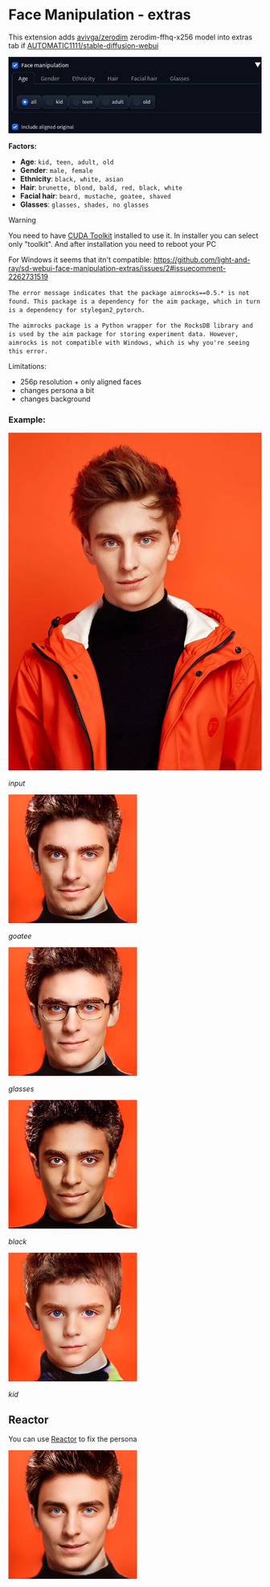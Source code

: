 # Face Manipulation - extras

This extension adds [avivga/zerodim](https://github.com/avivga/zerodim) zerodim-ffhq-x256 model into extras tab if [AUTOMATIC1111/stable-diffusion-webui](https://github.com/AUTOMATIC1111/stable-diffusion-webui)

![](/images/ui.jpg)

**Factors:**
- **Age**: `kid, teen, adult, old`
- **Gender**: `male, female`
- **Ethnicity**: `black, white, asian`
- **Hair**: `brunette, blond, bald, red, black, white`
- **Facial hair**: `beard, mustache, goatee, shaved`
- **Glasses**: `glasses, shades, no glasses`

> [!WARNING]
> You need to have [CUDA Toolkit](https://developer.nvidia.com/cuda-downloads) installed to use it. In installer you can select only "toolkit". And after installation you need to reboot your PC
> 
> For Windows it seems that itn't compatible: https://github.com/light-and-ray/sd-webui-face-manipulation-extras/issues/2#issuecomment-2262731519
> 
> ```The error message indicates that the package aimrocks==0.5.* is not found. This package is a dependency for the aim package, which in turn is a dependency for stylegan2_pytorch.```
>
> ```The aimrocks package is a Python wrapper for the RocksDB library and is used by the aim package for storing experiment data. However, aimrocks is not compatible with Windows, which is why you're seeing this error.```

Limitations:
- 256p resolution + only aligned faces
- changes persona a bit
- changes background

### Example:
![](/images/input.jpg)

*input*

![](/images/goatee.jpg)

*goatee*

![](/images/glasses.jpg)

*glasses*

![](/images/black.jpg)

*black*

![](/images/kid.jpg)

*kid*


## Reactor

You can use [Reactor](https://github.com/Gourieff/sd-webui-reactor) to fix the persona

![](/images/reactor.jpg)
